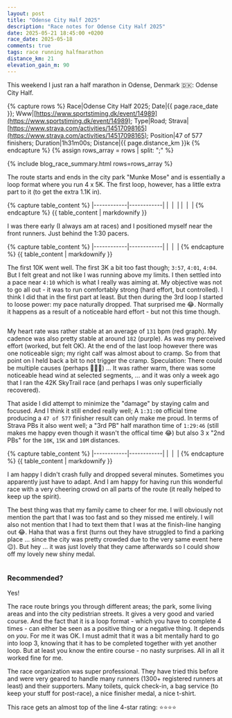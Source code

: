 ```yaml
---
layout: post
title: "Odense City Half 2025"
description: "Race notes for Odense City Half 2025"
date: 2025-05-21 18:45:00 +0200
race_date: 2025-05-18
comments: true
tags: race running halfmarathon
distance_km: 21
elevation_gain_m: 90
---
```


This weekend I just ran a half marathon in Odense, Denmark 🇩🇰: Odense City Half.

{% capture rows %}
Race|Odense City Half 2025;
Date|{{ page.race_date }};
Www|[https://www.sportstiming.dk/event/14989](https://www.sportstiming.dk/event/14989);
Type|Road;
Strava|[https://www.strava.com/activities/14517098165](https://www.strava.com/activities/14517098165);
Position|47 of 577 finishers;
Duration|1h31m00s;
Distance|{{ page.distance_km }}k
{% endcapture %}
{% assign rows_array = rows | split: ";" %}

{% include blog_race_summary.html rows=rows_array %}

The route starts and ends in the city park "Munke Mose" and is essentially a loop format where you run 4 x 5K. The first loop, however, has a little extra part to it (to get the extra 1.1K in).

{% capture table_content %}
|------------|------------|
| <img src="/img_running/2025-05-21/IMG_5059.jpg" alt="" class="w-100 pl-2 pr-2" style="max-width: 350px" /> | <img src="/img_running/2025-05-21/IMG_5061.jpg" alt="" class="w-100 pl-2 pr-2" style="max-width: 350px" /> |
| <img src="/img_running/2025-05-21/IMG_5062.jpg" alt="" class="w-100 pl-2 pr-2" style="max-width: 350px" /> | <img src="/img_running/2025-05-21/IMG_5065.jpg" alt="" class="w-100 pl-2 pr-2" style="max-width: 350px" /> |
{% endcapture %}
{{ table_content | markdownify }}

I was there early (I always am at races) and I positioned myself near the front runners. Just behind the 1:30 pacers. 

{% capture table_content %}
|------------|------------|
| <img src="/img_running/2025-05-21/IMG_5071.jpg" alt="" class="w-100 pl-2 pr-2" style="max-width: 350px" /> | <img src="/img_running/2025-05-21/IMG_5070.jpg" alt="" class="w-100 pl-2 pr-2" style="max-width: 350px" /> |
{% endcapture %}
{{ table_content | markdownify }}

The first 10K went well. The first 3K a bit too fast though; `3:57`, `4:01`, `4:04`. But I felt great and not like I was running above my limits. I then settled into a pace near `4:10` which is what I really was aiming at. My objective was not to go all out - it was to run comfortably strong (hard effort, but controlled). I think I did that in the first part at least. But then during the 3rd loop I started to loose power: my pace naturally dropped. That surprised me 😂. Normally it happens as a result of a noticeable hard effort - but not this time though. 

<div style="text-align: center; margin-bottom: 1em;">
 <img src="/img_running/2025-05-21/pace.jpg" alt="" class="w-100 pl-2 pr-2" style="max-width: 350px" />
</div>

My heart rate was rather stable at an average of `131` bpm (red graph). My cadence was also pretty stable at around `182` (purple). As was my perceived effort (worked, but felt OK). At the end of the last loop however there was one noticeable sign; my right calf was almost about to cramp. So from that point on I held back a bit to not trigger the cramp. Speculation: There could be multiple causes (perhaps 🤷🏼‍♂️) ... It was rather warm, there was some noticeable head wind at selected segments, ... and it was only a week ago that I ran the 42K SkyTrail race (and perhaps I was only superficially recovered). 

That aside I did attempt to minimize the "damage" by staying calm and focused. And I think it still ended really well; A `1:31:00` official time producing a `47 of 577` finisher result can only make me proud. In terms of Strava PBs it also went well; a "3rd PB" half marathon time of `1:29:46` (still makes me happy even though it wasn't the offical time 😂) but also 3 x "2nd PBs" for the `10K`, `15K` and `10M` distances. 

{% capture table_content %}
|------------|------------|
| <img src="/img_running/2025-05-21/IMG_5073.jpg" alt="" class="w-100 pl-2 pr-2" style="max-width: 350px" /> | <img src="/img_running/2025-05-21/IMG_5074.jpg" alt="" class="w-100 pl-2 pr-2" style="max-width: 350px" /> |
{% endcapture %}
{{ table_content | markdownify }}

I am happy I didn't crash fully and dropped several minutes. Sometimes you apparently just have to adapt. And I am happy for having run this wonderful race with a very cheering crowd on all parts of the route (it really helped to keep up the spirit). 

The best thing was that my family came to cheer for me. I will obviously not mention the part that I was too fast and so they missed me entirely. I will also not mention that I had to text them that I was at the finish-line hanging out 😂. Haha that was a first (turns out they have struggled to find a parking place ... since the city was pretty crowded due to the very same event here 😉). But hey ... it was just lovely that they came afterwards so I could show off my lovely new shiny medal.

<div style="text-align: center; margin-bottom: 1em;">
 <img src="/img_running/2025-05-21/IMG_5080.jpg" alt="" class="w-100 pl-2 pr-2" style="max-width: 350px" />
</div>

### Recommended?
Yes!

The race route brings you through different areas; the park, some living areas and into the city pedistrian streets. It gives a very good and varied course. And the fact that it is a loop format - which you have to complete 4 times - can either be seen as a positive thing or a negative thing. It depends on _you_. For me it was OK. I must admit that it was a bit mentally hard to go into loop 3, knowing that it has to be completed together with yet another loop. But at least you know the entire course - no nasty surprises. All in all it worked fine for me.

The race organization was super professional. They have tried this before and were very geared to handle many runners (1300+ registered runners at least) and their supporters. Many toilets, quick check-in, a bag service (to keep your stuff for post-race), a nice finisher medal, a nice t-shirt.  

This race gets an almost top of the line 4-star rating: ⭐️⭐️⭐️⭐️